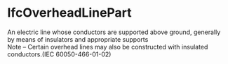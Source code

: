 IfcOverheadLinePart
===================
An electric line whose conductors are supported above ground, generally by
means of insulators and appropriate supports  
Note – Certain overhead lines may also be constructed with insulated
conductors.(IEC 60050-466-01-02)  


